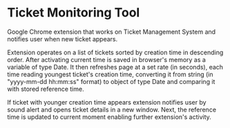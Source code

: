 # Ticket Monitoring Tool
Google Chrome extension that works on Ticket Management System and notifies user when new ticket appears.

Extension operates on a list of tickets sorted by creation time in descending order.
After activating current time is saved in browser's memory as a variable of type Date. It then refreshes page at a set rate (in seconds), each time reading youngest ticket's creation time, converting it from string (in "yyyy-mm-dd hh:mm:ss" format) to object of type Date and comparing it with stored reference time.

If ticket with younger creation time appears extension notifies user by sound alert and opens ticket details in a new window. Next, the reference time is updated to current moment enabling further extension's activity.

